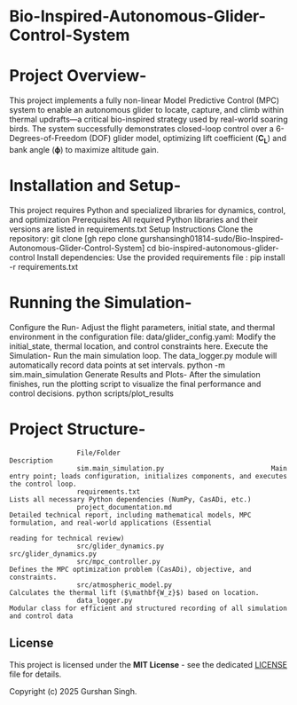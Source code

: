 # Bio-Inspired-Autonomous-Glider-Control-System 
# Project Overview-
This project implements a fully non-linear Model Predictive Control (MPC) system to enable an autonomous glider to locate, capture, and climb within thermal updrafts—a critical            bio-inspired strategy used by real-world soaring birds. The system successfully demonstrates closed-loop control over a 6-Degrees-of-Freedom (DOF) glider model, optimizing lift               coefficient ($\mathbf{C_L}$) and bank angle ($\mathbf{\phi}$) to maximize altitude gain.
# Installation and Setup- 
This project requires Python and specialized libraries for dynamics, control, and optimization
             Prerequisites 
             All required Python libraries and their versions are listed in requirements.txt
             Setup Instructions
                Clone the repository: git clone [gh repo clone gurshansingh01814-sudo/Bio-Inspired-Autonomous-Glider-Control-System]
                                      cd bio-inspired-autonomous-glider-control
                Install dependencies: Use the provided requirements file : pip install -r requirements.txt
# Running the Simulation-
Configure the Run-
            Adjust the flight parameters, initial state, and thermal environment in the configuration file:
                                       data/glider_config.yaml: Modify the initial_state, thermal location, and control constraints here.
            Execute the Simulation-
            Run the main simulation loop. The data_logger.py module will automatically record data points at set intervals.
                                       python -m sim.main_simulation
            Generate Results and Plots-
            After the simulation finishes, run the plotting script to visualize the final performance and control decisions.
                                       python scripts/plot_results
# Project Structure-
                     File/Folder                                      Description
                     sim.main_simulation.py                           Main entry point; loads configuration, initializes components, and executes the control loop.
                     requirements.txt                                 Lists all necessary Python dependencies (NumPy, CasADi, etc.)
                     project_documentation.md                         Detailed technical report, including mathematical models, MPC formulation, and real-world applications (Essential 
                                                                      reading for technical review)
                     src/glider_dynamics.py                           src/glider_dynamics.py
                     src/mpc_controller.py                            Defines the MPC optimization problem (CasADi), objective, and constraints.
                     src/atmospheric_model.py                         Calculates the thermal lift ($\mathbf{W_z}$) based on location.
                     data_logger.py                                   Modular class for efficient and structured recording of all simulation and control data 

## License

This project is licensed under the **MIT License** - see the dedicated [LICENSE](LICENSE) file for details.

Copyright (c) 2025 Gurshan Singh.
                     
